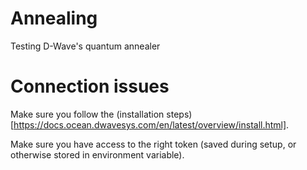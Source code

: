 # Annealing
Testing D-Wave's quantum annealer


# Connection issues

Make sure you follow the (installation steps)[https://docs.ocean.dwavesys.com/en/latest/overview/install.html]. 

Make sure you have access to the right token (saved during setup, or otherwise stored in environment variable). 


